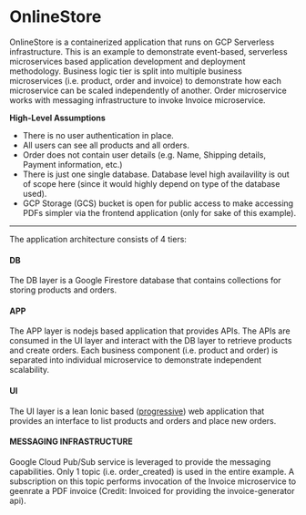 # OnlineStore

OnlineStore is a containerized application that runs on GCP Serverless infrastructure. This is an example to demonstrate event-based, serverless microservices based application development and deployment methodology. Business logic tier is split into multiple business microservices (i.e. product, order and invoice) to demonstrate how each microservice can be scaled independently of another. Order microservice works with messaging infrastructure to invoke Invoice microservice.

**High-Level Assumptions**

- There is no user authentication in place.
- All users can see all products and all orders.
- Order does not contain user details (e.g. Name, Shipping details, Payment information, etc.)
- There is just one single database. Database level high availavility is out of scope here (since it would highly depend on type of the database used).
- GCP Storage (GCS) bucket is open for public access to make accessing PDFs simpler via the frontend application (only for sake of this example).

---

The application architecture consists of 4 tiers:

#### DB
The DB layer is a Google Firestore database that contains collections for storing products and orders.


#### APP
The APP layer is nodejs based application that provides APIs. The APIs are consumed in the UI layer and interact with the DB layer to retrieve products and create orders.
Each business component (i.e. product and order) is separated into individual microservice to demonstrate independent scalability.


#### UI
The UI layer is a lean Ionic based ([progressive](https://ionicframework.com/docs/angular/pwa)) web application that provides an interface to list products and orders and place new orders. 


#### MESSAGING INFRASTRUCTURE
Google Cloud Pub/Sub service is leveraged to provide the messaging capabilities. Only 1 topic (i.e. order_created) is used in the entire example. A subscription on this topic performs invocation of the Invoice microservice to geenrate a PDF invoice (Credit: Invoiced for providing the invoice-generator api).
